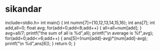 # sikandar
include<stdio.h>
int main()
{
 int numm[7]={10,12,13,14,15,16};
 int ans[7];
 int add,all=0;
 float avg;
 for(add=0;add<8;add++)
 {
 all=all+num[add];
 }
 avg=all/7;
 printf("the sum of all is %d",all);
 printf("\n average is %f",avg);
 for(add=0;add<=6;add++)
 {
 ans[5]=(num[add]-avg)*(num[add]-avg);
 printf("\n %d",ans[6]);
 }
 return 0;
 }
